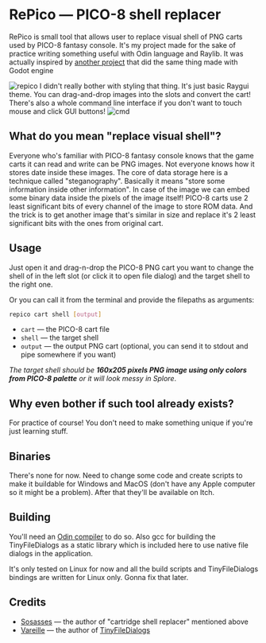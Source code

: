 # RePico — PICO-8 shell replacer

RePico is small tool that allows user to replace visual shell of PNG carts used by PICO-8 fantasy console. It's my project made for the sake of practice writing something useful with Odin language and Raylib.
It was actually inspired by [another project](https://www.lexaloffle.com/bbs/?tid=50563) that did the same thing made with Godot engine

![repico](https://i.imgur.com/h4TuwgS.png)
I didn't really bother with styling that thing. It's just basic Raygui theme. You can drag-and-drop images into the slots and convert the cart! There's also a whole command line interface if you don't want to touch mouse and click GUI buttons!
![cmd](https://i.imgur.com/QHA9KxM.png)

## What do you mean "replace visual shell"?

Everyone who's familiar with PICO-8 fantasy console knows that the game carts it can read and write can be PNG images. Not everyone knows how it stores date inside these images.
The core of data storage here is a technique called "steganography". Basically it means "store some information inside other information". In case of the image we can embed some binary data inside the pixels of the image itself! PICO-8 carts use 2 least significant bits of every channel of the image to store ROM data. And the trick is to get another image that's similar in size and replace it's 2 least significant bits with the ones from original cart.

## Usage

Just open it and drag-n-drop the PICO-8 PNG cart you want to change the shell of in the left slot (or click it to open file dialog) and the target shell to the right one.

Or you can call it from the terminal and provide the filepaths as arguments:

```sh
repico cart shell [output]
```

- `cart` — the PICO-8 cart file
- `shell` — the target shell
- `output` — the output PNG cart (optional, you can send it to stdout and pipe somewhere if you want)

*The target shell should be **160x205 pixels PNG image using only colors from PICO-8 palette** or it will look messy in Splore*.

## Why even bother if such tool already exists?

For practice of course! You don't need to make something unique if you're just learning stuff.

## Binaries

There's none for now. Need to change some code and create scripts to make it buildable for Windows and MacOS (don't have any Apple computer so it might be a problem). After that they'll be available on Itch.

## Building

You'll need an [Odin compiler](https://odin-lang.org/) to do so. Also gcc for building the TinyFileDialogs as a static library which is included here to use native file dialogs in the application. 

It's only tested on Linux for now and all the build scripts and TinyFileDialogs bindings are written for Linux only. Gonna fix that later.

## Credits

- [Sosasses](https://www.lexaloffle.com/bbs/?uid=42335) — the author of "cartridge shell replacer" mentioned above
- [Vareille](https://sourceforge.net/u/vareille/profile/) — the author of [TinyFileDialogs](https://sourceforge.net/projects/tinyfiledialogs/)